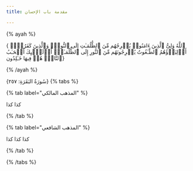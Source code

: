 ```yaml
---
title: مقدمة باب الإحسان

---
```


{% ayah %}
 
{ ٱللَّهُ وَلِیُّ ٱلَّذِینَ ءَامَنُوا۟ یُخۡرِجُهُم مِّنَ ٱلظُّلُمَـٰتِ إِلَى ٱلنُّورِۖ وَٱلَّذِینَ كَفَرُوۤا۟ أَوۡلِیَاۤؤُهُمُ ٱلطَّـٰغُوتُ یُخۡرِجُونَهُم مِّنَ ٱلنُّورِ إِلَى ٱلظُّلُمَـٰتِۗ أُو۟لَـٰۤىِٕكَ أَصۡحَـٰبُ ٱلنَّارِۖ هُمۡ فِیهَا خَـٰلِدُون}

{% /ayah %}

 {سُورَةُ البَقَرَةِ: ٢٥٧}
{% tabs %}


{% tab label="المذهب المالكي" %}


كذا كذا

{% /tab %}



{% tab label="المذهب الشافعي" %}


كذا كذا كذا

{% /tab %}

{% /tabs %}


<!--stackedit_data:
eyJoaXN0b3J5IjpbLTExNzcxMzg1MTIsLTE1ODc5Mzc4MDEsNz
Y0MTMzMDQxXX0=
-->